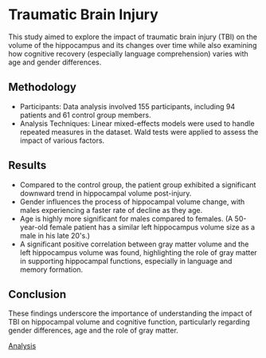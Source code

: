 # Traumatic Brain Injury

This study aimed to explore the impact of traumatic brain injury (TBI) on the volume of the hippocampus and its changes over time while also examining how cognitive recovery (especially language comprehension) varies with age and gender differences.

## Methodology
  - Participants: Data analysis involved 155 participants, including 94 patients and 61 control group members.
  - Analysis Techniques: Linear mixed-effects models were used to handle repeated measures in the dataset. Wald tests were applied to assess the impact of various factors.

## Results
  - Compared to the control group, the patient group exhibited a significant downward trend in hippocampal volume post-injury.
  - Gender influences the process of hippocampal volume change, with males experiencing a faster rate of decline as they age.
  - Age is highly more significant for males compared to females. (A 50-year-old female patient has a similar left hippocampus volume size as a male in his late 20's.)
  - A significant positive correlation between gray matter volume and the left hippocampus volume was found, highlighting the role of gray matter in supporting hippocampal functions, especially in language and memory formation.

## Conclusion
These findings underscore the importance of understanding the impact of TBI on hippocampal volume and cognitive function, particularly regarding gender differences, age and the role of gray matter.

[Analysis](https://github.com/FurkanDanisman/TraumaticBrainInjury/blob/main/Code/TBI.html)
